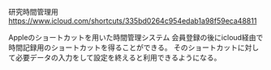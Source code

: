 研究時間管理用
https://www.icloud.com/shortcuts/335bd0264c954edab1a98f59eca48811

Appleのショートカットを用いた時間管理システム
会員登録の後にicloud経由で時間記録用のショートカットを得ることができる。
そのショートカットに対して必要データの入力をして設定を終えると利用できるようになる。
